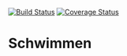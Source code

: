 [![Build Status](https://travis-ci.com/TimSchober/Schwimmen.svg?branch=TUI_tested)](https://travis-ci.com/TimSchober/Schwimmen)
[![Coverage Status](https://coveralls.io/repos/github/TimSchober/Schwimmen/badge.svg?branch=TUI_tested)](https://coveralls.io/github/TimSchober/Schwimmen?branch=TUI_tested)
# Schwimmen
